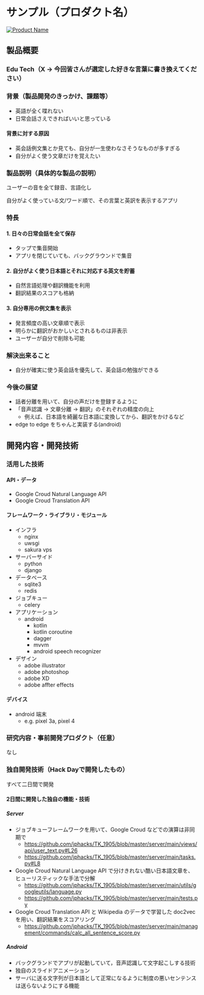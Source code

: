 # サンプル（プロダクト名）

[![Product Name](image.png)](https://www.youtube.com/watch?v=G5rULR53uMk)

## 製品概要
### Edu Tech（X → 今回皆さんが選定した好きな言葉に書き換えてください）

### 背景（製品開発のきっかけ、課題等）

- 英語が全く喋れない
- 日常会話さえできればいいと思っている

#### 背景に対する原因

- 英会話例文集とか見ても、自分が一生使わなさそうなものが多すぎる
- 自分がよく使う文章だけを覚えたい

### 製品説明（具体的な製品の説明）

ユーザーの音を全て録音、言語化し

自分がよく使っている文/ワード順で、その言葉と英訳を表示するアプリ

### 特長

#### 1. 日々の日常会話を全て保存

- タップで集音開始
- アプリを閉じていても、バックグラウンドで集音

#### 2. 自分がよく使う日本語とそれに対応する英文を貯蓄

- 自然言語処理や翻訳機能を利用
- 翻訳結果のスコアも格納

#### 3. 自分専用の例文集を表示

- 発言頻度の高い文章順で表示
- 明らかに翻訳がおかしいとされるものは非表示
- ユーザーが自分で削除も可能

### 解決出来ること

- 自分が確実に使う英会話を優先して、英会話の勉強ができる

### 今後の展望

- 話者分離を用いて、自分の声だけを登録するように
- 「音声認識 -> 文章分離 -> 翻訳」のそれぞれの精度の向上
  - 例えば、日本語を綺麗な日本語に変換してから、翻訳をかけるなど
- edge to edge をちゃんと実装する(android)

## 開発内容・開発技術

### 活用した技術

#### API・データ

* Google Croud Natural Language API
* Google Croud Translation API

#### フレームワーク・ライブラリ・モジュール

* インフラ
  * nginx
  * uwsgi
  * sakura vps
* サーバーサイド
  * python
  * django
* データベース
  * sqlite3
  * redis
* ジョブキュー
  * celery
* アプリケーション
  * android
    * kotlin
    * kotlin coroutine
    * dagger
    * mvvm
    * android speech recognizer
* デザイン
  * adobe illustrator
  * adobe photoshop
  * adobe XD
  * adobe affter effects 

#### デバイス

* android 端末
  * e.g. pixel 3a, pixel 4

### 研究内容・事前開発プロダクト（任意）

なし

### 独自開発技術（Hack Dayで開発したもの）

すべて二日間で開発

#### 2日間に開発した独自の機能・技術

##### Server

- ジョブキューフレームワークを用いて、Google Croud などでの演算は非同期で
  - https://github.com/jphacks/TK_1905/blob/master/server/main/views/api/user_text.py#L26
  - https://github.com/jphacks/TK_1905/blob/master/server/main/tasks.py#L8
- Google Croud Natural Language API で分けきれない酷い日本語文章を、ヒューリスティックな手法で分解
  - https://github.com/jphacks/TK_1905/blob/master/server/main/utils/googleutils/language.py
  - https://github.com/jphacks/TK_1905/blob/master/server/main/tests.py
- Google Croud Translation API と Wikipedia のデータで学習した doc2vec を用い、翻訳結果をスコアリング
  - https://github.com/jphacks/TK_1905/blob/master/server/main/management/commands/calc_all_sentence_score.py

##### Android

- バックグランドでアプリが起動していて，音声認識して文字起こしする技術
- 独自のスライドアニメーション
- サーバに送る文字列が日本語として正常になるように制度の悪いセンテンスは送らないようにする機能
